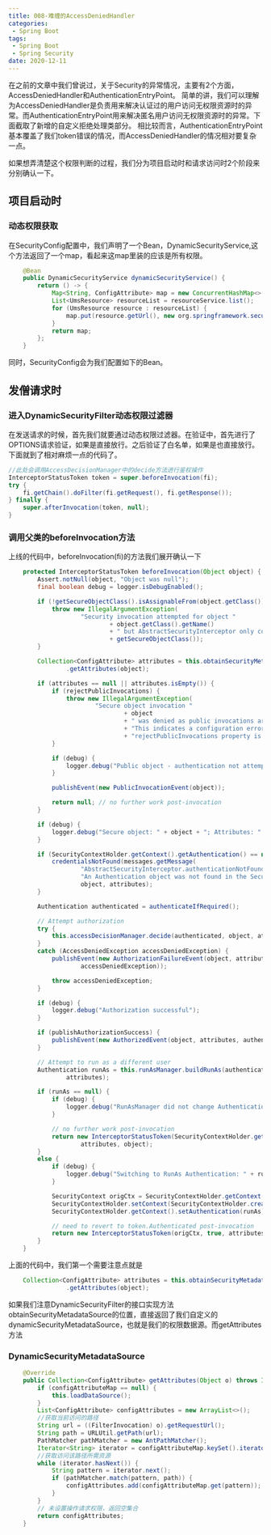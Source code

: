 ```yaml
---
title: 008-难缠的AccessDeniedHandler
categories: 
 - Spring Boot
tags:
 - Spring Boot
 - Spring Security
date: 2020-12-11
---
```

在之前的文章中我们曾说过，关于Security的异常情况，主要有2个方面，AccessDeniedHandler和AuthenticationEntryPoint。 
简单的讲，我们可以理解为AccessDeniedHandler是负责用来解决认证过的用户访问无权限资源时的异常。而AuthenticationEntryPoint用来解决匿名用户访问无权限资源时的异常。下面截取了新增的自定义拒绝处理类部分。 
相比较而言，AuthenticationEntryPoint基本覆盖了我们token错误的情况，而AccessDeniedHandler的情况相对要复杂一点。 

如果想弄清楚这个权限判断的过程，我们分为项目启动时和请求访问时2个阶段来分别确认一下。
## 项目启动时
### 动态权限获取
在SecurityConfig配置中，我们声明了一个Bean，DynamicSecurityService,这个方法返回了一个map，看起来这map里装的应该是所有权限。
```java
    @Bean
    public DynamicSecurityService dynamicSecurityService() {
        return () -> {
            Map<String, ConfigAttribute> map = new ConcurrentHashMap<>(16);
            List<UmsResource> resourceList = resourceService.list();
            for (UmsResource resource : resourceList) {
                map.put(resource.getUrl(), new org.springframework.security.access.SecurityConfig(resource.getId() + ":" + resource.getName()));
            }
            return map;
        };
    }
```
同时，SecurityConfig会为我们配置如下的Bean。

## 发僧请求时
### 进入DynamicSecurityFilter动态权限过滤器
在发送请求的时候，首先我们就要通过动态权限过滤器。在验证中，首先进行了OPTIONS请求验证，如果是直接放行。之后验证了白名单，如果是也直接放行。下面就到了相对麻烦一点的代码了。
```java
//此处会调用AccessDecisionManager中的decide方法进行鉴权操作
InterceptorStatusToken token = super.beforeInvocation(fi);
try {
    fi.getChain().doFilter(fi.getRequest(), fi.getResponse());
} finally {
    super.afterInvocation(token, null);
}
```
### 调用父类的beforeInvocation方法
上线的代码中，beforeInvocation(fi)的方法我们展开确认一下

```java
	protected InterceptorStatusToken beforeInvocation(Object object) {
		Assert.notNull(object, "Object was null");
		final boolean debug = logger.isDebugEnabled();

		if (!getSecureObjectClass().isAssignableFrom(object.getClass())) {
			throw new IllegalArgumentException(
					"Security invocation attempted for object "
							+ object.getClass().getName()
							+ " but AbstractSecurityInterceptor only configured to support secure objects of type: "
							+ getSecureObjectClass());
		}

		Collection<ConfigAttribute> attributes = this.obtainSecurityMetadataSource()
				.getAttributes(object);

		if (attributes == null || attributes.isEmpty()) {
			if (rejectPublicInvocations) {
				throw new IllegalArgumentException(
						"Secure object invocation "
								+ object
								+ " was denied as public invocations are not allowed via this interceptor. "
								+ "This indicates a configuration error because the "
								+ "rejectPublicInvocations property is set to 'true'");
			}

			if (debug) {
				logger.debug("Public object - authentication not attempted");
			}

			publishEvent(new PublicInvocationEvent(object));

			return null; // no further work post-invocation
		}

		if (debug) {
			logger.debug("Secure object: " + object + "; Attributes: " + attributes);
		}

		if (SecurityContextHolder.getContext().getAuthentication() == null) {
			credentialsNotFound(messages.getMessage(
					"AbstractSecurityInterceptor.authenticationNotFound",
					"An Authentication object was not found in the SecurityContext"),
					object, attributes);
		}

		Authentication authenticated = authenticateIfRequired();

		// Attempt authorization
		try {
			this.accessDecisionManager.decide(authenticated, object, attributes);
		}
		catch (AccessDeniedException accessDeniedException) {
			publishEvent(new AuthorizationFailureEvent(object, attributes, authenticated,
					accessDeniedException));

			throw accessDeniedException;
		}

		if (debug) {
			logger.debug("Authorization successful");
		}

		if (publishAuthorizationSuccess) {
			publishEvent(new AuthorizedEvent(object, attributes, authenticated));
		}

		// Attempt to run as a different user
		Authentication runAs = this.runAsManager.buildRunAs(authenticated, object,
				attributes);

		if (runAs == null) {
			if (debug) {
				logger.debug("RunAsManager did not change Authentication object");
			}

			// no further work post-invocation
			return new InterceptorStatusToken(SecurityContextHolder.getContext(), false,
					attributes, object);
		}
		else {
			if (debug) {
				logger.debug("Switching to RunAs Authentication: " + runAs);
			}

			SecurityContext origCtx = SecurityContextHolder.getContext();
			SecurityContextHolder.setContext(SecurityContextHolder.createEmptyContext());
			SecurityContextHolder.getContext().setAuthentication(runAs);

			// need to revert to token.Authenticated post-invocation
			return new InterceptorStatusToken(origCtx, true, attributes, object);
		}
	}
```
上面的代码中，我们第一个需要注意点就是 
```java
	Collection<ConfigAttribute> attributes = this.obtainSecurityMetadataSource()
				.getAttributes(object);
```
如果我们注意DynamicSecurityFilter的接口实现方法obtainSecurityMetadataSource的位置，直接返回了我们自定义的dynamicSecurityMetadataSource，也就是我们的权限数据源。而getAttributes方法
### DynamicSecurityMetadataSource
```java
    @Override
    public Collection<ConfigAttribute> getAttributes(Object o) throws IllegalArgumentException {
        if (configAttributeMap == null) {
            this.loadDataSource();
        }
        List<ConfigAttribute> configAttributes = new ArrayList<>();
        //获取当前访问的路径
        String url = ((FilterInvocation) o).getRequestUrl();
        String path = URLUtil.getPath(url);
        PathMatcher pathMatcher = new AntPathMatcher();
        Iterator<String> iterator = configAttributeMap.keySet().iterator();
        //获取访问该路径所需资源
        while (iterator.hasNext()) {
            String pattern = iterator.next();
            if (pathMatcher.match(pattern, path)) {
                configAttributes.add(configAttributeMap.get(pattern));
            }
        }
        // 未设置操作请求权限，返回空集合
        return configAttributes;
    }
```






